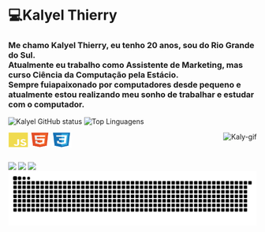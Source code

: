 <h1>💻Kalyel Thierry</h1>
<h3>Me chamo Kalyel Thierry, eu tenho 20 anos, sou do Rio Grande do Sul.<br>Atualmente eu trabalho como Assistente de Marketing, mas curso Ciência da Computação pela Estácio.<br>
Sempre fuiapaixonado por computadores desde pequeno e atualmente estou realizando meu sonho de trabalhar e estudar com o computador.</h2>

![Kalyel GitHub status](https://github-readme-stats.vercel.app/api?username=kalyelt&show_icons=true&theme=gotham&title_color=2fc87f7&border_color=000000&locale=pt-br&border_radius=30)
![Top Linguagens](https://github-readme-stats.vercel.app/api/top-langs/?username=kalyelt&show_icons=true&theme=gotham&title_color=2fc87f7&border_color=000000&locale=pt-br&border_radius=30)

<div style="display: inline_block">
  <img align="center" alt="Kaly-Js" height="30" width="40" src="https://raw.githubusercontent.com/devicons/devicon/master/icons/javascript/javascript-plain.svg">
  <img align="center" alt="Kaly-HTML" height="30" width="40" src="https://raw.githubusercontent.com/devicons/devicon/master/icons/html5/html5-original.svg">
  <img align="center" alt="Kaly-CSS" height="30" width="40" src="https://raw.githubusercontent.com/devicons/devicon/master/icons/css3/css3-original.svg">
  <img align="right" alt="Kaly-gif" src="https://media1.giphy.com/media/v1.Y2lkPTc5MGI3NjExczNyMWM1YmhqOTgxZjF5dDAzaG9oOGRkejZ2dHdiYW16enF6eHp0NCZlcD12MV9pbnRlcm5hbF9naWZfYnlfaWQmY3Q9Zw/nR4L10XlJcSeQ/giphy.gif">
</div>

##

<div> 
  <a href="https://instagram.com/is.thierry" target="_blank"><img src="https://img.shields.io/badge/-Instagram-%23E4405F?style=for-the-badge&logo=instagram&logoColor=white" target="_blank"></a>
  <a href = "mailto:kalyel.contato@gmail.com"><img src="https://img.shields.io/badge/-Gmail-%23333?style=for-the-badge&logo=gmail&logoColor=white" target="_blank"></a>
  <a href="https://www.linkedin.com/in/kalyel-thierry-344826331" target="_blank"><img src="https://img.shields.io/badge/-LinkedIn-%230077B5?style=for-the-badge&logo=linkedin&logoColor=white" target="_blank"></a> 
</div>

<picture>
  <source media="(prefers-color-scheme: dark)" srcset="https://raw.githubusercontent.com/kalyelt/kalyelt/output/github-contribution-grid-snake-dark.svg">
  <source media="(prefers-color-scheme: light)" srcset="https://raw.githubusercontent.com/YourUser/kalyelt/output/github-contribution-grid-snake.svg">
  <img alt="github contribution grid snake animation" src="https://raw.githubusercontent.com/kalyelt/kalyelt/output/github-contribution-grid-snake.svg">
</picture>

